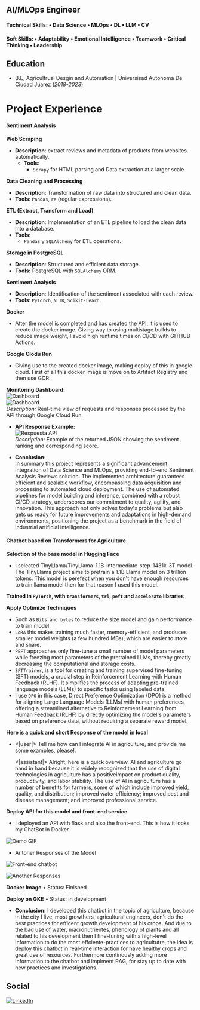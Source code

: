 ## AI/MLOps Engineer

#### Technical Skills: • Data Science • MLOps • DL • LLM • CV
#### Soft Skills: • Adaptability • Emotional Intelligence • Teamwork • Critical Thinking • Leadership

## Education
- B.E, Agricultrual Desgin and Automation | Universisad Autonoma De Ciudad Juarez (_2018-2023_)

# Project Experience

#### Sentiment Analysis

**Web Scraping**
- **Description**: extract reviews and metadata of products from websites automatically.
   - **Tools**:
     - `Scrapy`  for HTML parsing and Data extraction at a larger scale.

**Data Cleaning and Processing**
   - **Description**: Transformation of raw data into structured and clean data.
   - **Tools**: `Pandas`, `re` (regular expressions).

**ETL (Extract, Transform and Load)**
   - **Description**: Implementation of an ETL pipeline to load the clean data into a database.
   - **Tools**:
     - `Pandas` y `SQLAlchemy` for ETL operations.

**Storage in PostgreSQL**
   - **Description**: Structured and efficient data storage.
   - **Tools:** PostgreSQL with `SQLAlchemy` ORM.

**Sentiment Analysis**
   - **Description**: Identification of the sentiment associated with each review.
   - **Tools**: `PyTorch`, `NLTK`, `Scikit-Learn`.

**Docker**
- After the model is completed and has created the API, it is used to create the docker image. Giving way to using multistage builds to reduce image weight, I avoid high runtime times on CI/CD with GITHUB Actions.

**Google Clodu Run**
 - Giving use to the created docker image, making deploy of this in google cloud. First of all this docker image is move on to Artifact Registry and then use GCR.

**Monitoring Dashboard:**  
  ![Dashboard](assets/gcloud.png)  
  ![Dashboard](assets/gcloud_2.png)  
  _Description:_ Real-time view of requests and responses processed by the API through Google Cloud Run.
 - **API Response Example:**  
  ![Respuesta API](assets/sentiments_responses.png)  
  _Description:_ Example of the returned JSON showing the sentiment ranking and corresponding score.

- **Conclusion:**  
  In summary this project represents a significant advancement integration of Data Science and MLOps, providing end-to-end Sentiment Analysis Reviews solution. The implemented architecture guarantees efficient and scalable workflow, encompassing data acquisition and processing to automated cloud deployment.  The use of automated pipelines for model building and inference, combined with a robust CI/CD strategy, underscores our commitment to quality, agility, and innovation. This approach not only solves today's problems but also gets us ready for future improvements and adaptations in high-demand environments, positioning the project as a benchmark in the field of industrial artificial intelligence.

#### Chatbot based on Transformers for Agriculture

**Selection of the base model in Hugging Face**
- I selected TinyLlama/TinyLlama-1.1B-intermediate-step-1431k-3T model. The TinyLlama project aims to pretrain a 1.1B Llama model on 3 trillion tokens. This model
  is perefect when you don't have enough resources to train llama model then for that reason I used this model.

**Trained in `PyTorch`, with `transformers`, `trl`, `peft` and `accelerate` libraries**

**Apply Optimize Techniques**
- Such as `Bits and bytes` to reduce the size model and gain performance to train model.
- `LoRA` this makes training much faster, memory-efficient, and produces smaller model weights (a few hundred MBs), which are easier to store and share.
- `PEFT` approaches only fine-tune a small number of model parameters while freezing most parameters of the pretrained LLMs, thereby greatly decreasing the computational and storage costs.
- `SFTTrainer`, is a tool for creating and training supervised fine-tuning (SFT) models, a crucial step in Reinforcement Learning with Human Feedback (RLHF). It simplifies the process of adapting pre-trained language models (LLMs) to specific tasks using labeled data.
- I use `DPO` in this case, Direct Preference Optimization (DPO) is a method for aligning Large Language Models (LLMs) with human preferences, offering a streamlined alternative to Reinforcement Learning from Human Feedback (RLHF) by directly optimizing the model's parameters based on preference data, without requiring a separate reward model.


**Here is a quick and short Response of the model in local**
- <|user|> Tell me how can I integrate AI in agriculture, and provide me some examples, please!.</s>

  <|assistant|> Alright, here is a quick overview. AI and agriculture go hand in hand because it is widely recognized that the use of digital technologies in agriculture has a positiveimpact on product quality, productivity, and labor stability. The use of AI in agriculture has a number of benefits for farmers, some of which include improved yield, quality, and distribution; improved water efficiency; improved pest and disease management; and improved professional service.

**Deploy API for this model and front-end service**
- I deployed an API with flask and also the front-end. This is how it looks my ChatBot in Docker.

![Demo GIF](assets/chatbot.gif)

- Antoher Responses of the Model

![Front-end chatbot](assets/responses_llm_prod.png)


![Another Responses](assets/responses_llm_prod_3.png)

**Docker Image**
• Status: Finished

**Deploy on GKE**
• Status: in development

- **Conclusion:**
  I developed this chatbot in the topic of agriculture, because in the city I live, most growthers, agricultural engineers, don't do the best practices for efficent growth development of his crops. And due to the bad use of water, macronutrientes, phenology of plants and all related to his development then I fine-tuning with a high-level information to do the most effciente-practices to agricultutre, the idea is deploy this chatbot in real-time interaction for have healthy crops and great use of resources. Furthermore continously adding more information to the chatbot and implment RAG, for stay up to date with new practices and investigations.

## Social
[![LinkedIn](https://upload.wikimedia.org/wikipedia/commons/8/81/LinkedIn_icon.svg)](https://www.linkedin.com/in/bryan-chavez-4900462b4)
